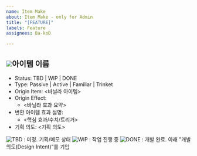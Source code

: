 ```yaml
---
name: Item Make
about: Item Make - only for Admin
title: "[FEATURE]"
labels: Feature
assignees: Ba-koD

---
```


<img src="https://github.com/Ba-koD/conch_blessing/blob/main/resources/{{png경로}}?raw=true">아이템 이름
--------------------------------------------------
- Status: TBD | WIP | DONE
- Type: Passive | Active | Familiar | Trinket
- Origin Item: <바닐라 아이템>
- Origin Effect:
  - <바닐라 효과 요약>
- 변환 아이템 효과 설명:
  - <핵심 효과/수치/트리거>
- 기획 의도: <기획 의도>


![TBD](https://img.shields.io/badge/Status-TBD-lightgrey) : 미정. 기획/메모 상태
![WIP](https://img.shields.io/badge/Status-WIP-orange) : 작업 진행 중
![DONE](https://img.shields.io/badge/Status-DONE-2ea44f) : 개발 완료. 아래 "개발 의도(Design Intent)"를 기입
